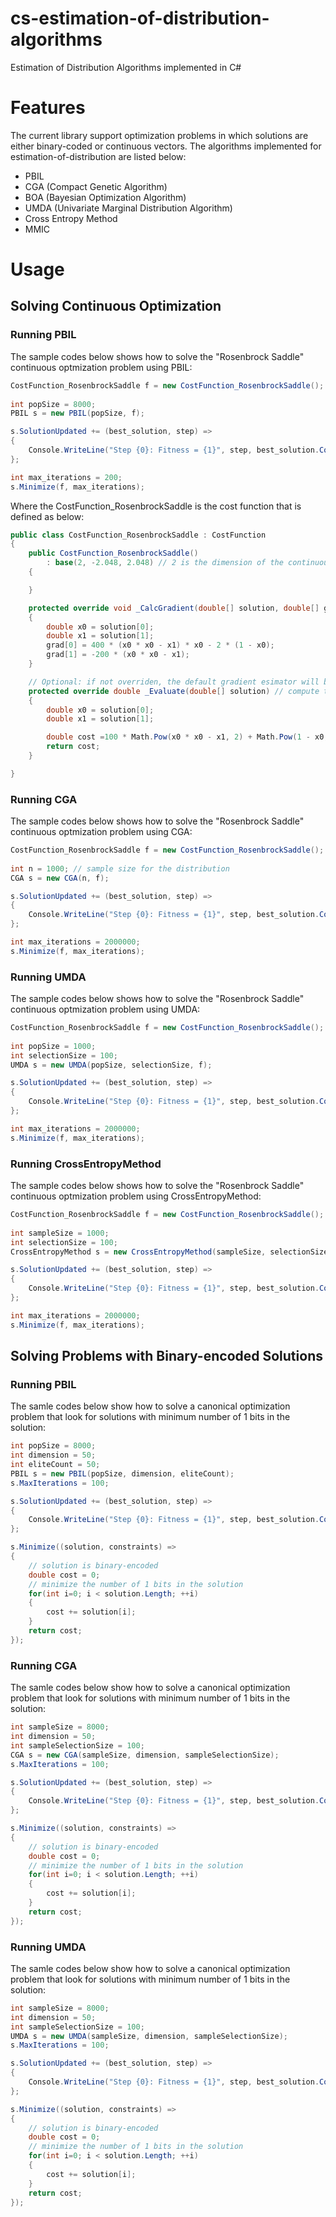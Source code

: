 # cs-estimation-of-distribution-algorithms

Estimation of Distribution Algorithms implemented in C#

# Features 

The current library support optimization problems in which solutions are either binary-coded or continuous vectors. The algorithms implemented for estimation-of-distribution are listed below:

* PBIL
* CGA (Compact Genetic Algorithm)
* BOA (Bayesian Optimization Algorithm)
* UMDA (Univariate Marginal Distribution Algorithm)
* Cross Entropy Method
* MMIC

# Usage

## Solving Continuous Optimization 

### Running PBIL 

The sample codes below shows how to solve the "Rosenbrock Saddle" continuous optmization problem using PBIL:

```cs
CostFunction_RosenbrockSaddle f = new CostFunction_RosenbrockSaddle();
            
int popSize = 8000;
PBIL s = new PBIL(popSize, f);

s.SolutionUpdated += (best_solution, step) =>
{
	Console.WriteLine("Step {0}: Fitness = {1}", step, best_solution.Cost);
};

int max_iterations = 200;
s.Minimize(f, max_iterations);
```

Where the CostFunction_RosenbrockSaddle is the cost function that is defined as below:

```cs
public class CostFunction_RosenbrockSaddle : CostFunction
{
	public CostFunction_RosenbrockSaddle()
		: base(2, -2.048, 2.048) // 2 is the dimension of the continuous solution, -2.048 and 2.048 is the lower and upper bounds for the two dimensions 
	{

	}

	protected override void _CalcGradient(double[] solution, double[] grad) // compute the search gradent given the solution 
	{
		double x0 = solution[0];
		double x1 = solution[1];
		grad[0] = 400 * (x0 * x0 - x1) * x0 - 2 * (1 - x0);
		grad[1] = -200 * (x0 * x0 - x1);
	}

	// Optional: if not overriden, the default gradient esimator will be provided for gradient computation
	protected override double _Evaluate(double[] solution) // compute the cost of problem given the solution 
	{
		double x0 = solution[0];
		double x1 = solution[1];

		double cost =100 * Math.Pow(x0 * x0 - x1, 2) + Math.Pow(1 - x0, 2);
		return cost;
	}

}
```

### Running CGA

The sample codes below shows how to solve the "Rosenbrock Saddle" continuous optmization problem using CGA:

```cs
CostFunction_RosenbrockSaddle f = new CostFunction_RosenbrockSaddle();
            
int n = 1000; // sample size for the distribution 
CGA s = new CGA(n, f);

s.SolutionUpdated += (best_solution, step) =>
{
	Console.WriteLine("Step {0}: Fitness = {1}", step, best_solution.Cost);
};

int max_iterations = 2000000;
s.Minimize(f, max_iterations);
```

### Running UMDA

The sample codes below shows how to solve the "Rosenbrock Saddle" continuous optmization problem using UMDA:

```cs
CostFunction_RosenbrockSaddle f = new CostFunction_RosenbrockSaddle();
            
int popSize = 1000; 
int selectionSize = 100;
UMDA s = new UMDA(popSize, selectionSize, f);

s.SolutionUpdated += (best_solution, step) =>
{
	Console.WriteLine("Step {0}: Fitness = {1}", step, best_solution.Cost);
};

int max_iterations = 2000000;
s.Minimize(f, max_iterations);
```

### Running CrossEntropyMethod

The sample codes below shows how to solve the "Rosenbrock Saddle" continuous optmization problem using CrossEntropyMethod:

```cs
CostFunction_RosenbrockSaddle f = new CostFunction_RosenbrockSaddle();
            
int sampleSize = 1000; 
int selectionSize = 100;
CrossEntropyMethod s = new CrossEntropyMethod(sampleSize, selectionSize, f);

s.SolutionUpdated += (best_solution, step) =>
{
	Console.WriteLine("Step {0}: Fitness = {1}", step, best_solution.Cost);
};

int max_iterations = 2000000;
s.Minimize(f, max_iterations);
```

## Solving Problems with Binary-encoded Solutions 

### Running PBIL 

The samle codes below show how to solve a canonical optimization problem that look for solutions with minimum number of 1 bits in the solution:

```cs 
int popSize = 8000;
int dimension = 50;
int eliteCount = 50;
PBIL s = new PBIL(popSize, dimension, eliteCount);
s.MaxIterations = 100;

s.SolutionUpdated += (best_solution, step) =>
{
	Console.WriteLine("Step {0}: Fitness = {1}", step, best_solution.Cost);
};

s.Minimize((solution, constraints) =>
{
	// solution is binary-encoded
	double cost = 0;
	// minimize the number of 1 bits in the solution
	for(int i=0; i < solution.Length; ++i)
	{
		cost += solution[i]; 
	}
	return cost;
});
```

### Running CGA 

The samle codes below show how to solve a canonical optimization problem that look for solutions with minimum number of 1 bits in the solution:

```cs 
int sampleSize = 8000;
int dimension = 50;
int sampleSelectionSize = 100;
CGA s = new CGA(sampleSize, dimension, sampleSelectionSize);
s.MaxIterations = 100;

s.SolutionUpdated += (best_solution, step) =>
{
	Console.WriteLine("Step {0}: Fitness = {1}", step, best_solution.Cost);
};

s.Minimize((solution, constraints) =>
{
	// solution is binary-encoded
	double cost = 0;
	// minimize the number of 1 bits in the solution
	for(int i=0; i < solution.Length; ++i)
	{
		cost += solution[i]; 
	}
	return cost;
});
```

### Running UMDA 

The samle codes below show how to solve a canonical optimization problem that look for solutions with minimum number of 1 bits in the solution:

```cs 
int sampleSize = 8000;
int dimension = 50;
int sampleSelectionSize = 100;
UMDA s = new UMDA(sampleSize, dimension, sampleSelectionSize);
s.MaxIterations = 100;

s.SolutionUpdated += (best_solution, step) =>
{
	Console.WriteLine("Step {0}: Fitness = {1}", step, best_solution.Cost);
};

s.Minimize((solution, constraints) =>
{
	// solution is binary-encoded
	double cost = 0;
	// minimize the number of 1 bits in the solution
	for(int i=0; i < solution.Length; ++i)
	{
		cost += solution[i]; 
	}
	return cost;
});
```

